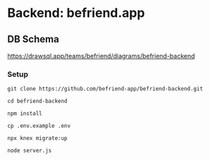 # Backend: befriend.app

## DB Schema

https://drawsql.app/teams/befriend/diagrams/befriend-backend

### Setup

`git clone https://github.com/befriend-app/befriend-backend.git`

`cd befriend-backend`

`npm install`

`cp .env.example .env`

`npx knex migrate:up`

`node server.js`